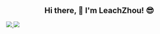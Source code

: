 <h2 align="center">Hi there, 👋 I'm LeachZhou! 😎</h2>


<div>
  <a href="/" align="left">
    <img src="https://github-readme-stats.vercel.app/api/top-langs/?username=LeachZhou&text_color=586069&layout=compact&hide_border=true&bg_color=fff&title_color=0366d6&count_private=true&include_all_commits=true" />
  </a>
  <a href="/" align="right">
    <img src="https://github-readme-stats.vercel.app/api?username=LeachZhou&count_private=true&show_icons=true&icon_color=222&title_color=0366d6&text_color=586069&bg_color=fff&hide=issues&hide_border=true&include_all_commits=true" />
  </a>
</div>
